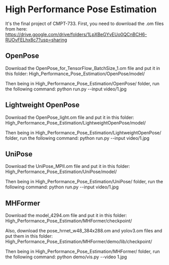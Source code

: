 # High Performance Pose Estimation

It's the final project of CMPT-733.
First, you need to download the .om files from here:
https://drive.google.com/drive/folders/1LpXBeGYvEUo0QCnBCH6-RUOvFELhx8c7?usp=sharing

## OpenPose
Download the OpenPose_for_TensorFlow_BatchSize_1.om file and put it in this folder:
High_Performance_Pose_Estimation/OpenPose/model/

Then being in High_Performance_Pose_Estimation/OpenPose/ folder, run the following command:
python run.py --input video/1.jpg

## Lightweight OpenPose
Download the OpenPose_light.om file and put it in this folder:
High_Performance_Pose_Estimation/LightweightOpenPose/model/

Then being in High_Performance_Pose_Estimation/LightweightOpenPose/ folder, run the following command:
python run.py --input video/1.jpg

## UniPose
Download the UniPose_MPII.om file and put it in this folder:
High_Performance_Pose_Estimation/UniPose/model/

Then being in High_Performance_Pose_Estimation/UniPose/ folder, run the following command:
python run.py --input video/1.jpg

## MHFormer
Download the model_4294.om file and put it in this folder:
High_Performance_Pose_Estimation/MHFormer/checkpoint/

Also, download the pose_hrnet_w48_384x288.om and yolov3.om files and put them in this folder:
High_Performance_Pose_Estimation/MHFormer/demo/lib/checkpoint/

Then being in High_Performance_Pose_Estimation/MHFormer/ folder, run the following command:
python demo/vis.py --video 1.jpg
